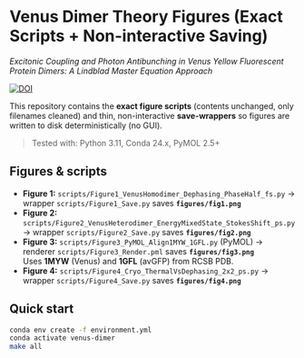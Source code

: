 # Venus Dimer Theory Figures (Exact Scripts + Non-interactive Saving)
*Excitonic Coupling and Photon Antibunching in Venus Yellow Fluorescent Protein Dimers: A Lindblad Master Equation Approach*

[![DOI](https://zenodo.org/badge/DOI/10.5281/zenodo.16882983.svg)](https://doi.org/10.5281/zenodo.16882983)

This repository contains the **exact figure scripts** (contents unchanged, only filenames cleaned) and thin, non-interactive **save-wrappers** so figures are written to disk deterministically (no GUI).

> Tested with: Python 3.11, Conda 24.x, PyMOL 2.5+

## Figures & scripts
- **Figure 1:** `scripts/Figure1_VenusHomodimer_Dephasing_PhaseHalf_fs.py` → wrapper `scripts/Figure1_Save.py` saves **`figures/fig1.png`**
- **Figure 2:** `scripts/Figure2_VenusHeterodimer_EnergyMixedState_StokesShift_ps.py` → wrapper `scripts/Figure2_Save.py` saves **`figures/fig2.png`**
- **Figure 3:** `scripts/Figure3_PyMOL_Align1MYW_1GFL.py` (PyMOL) → renderer `scripts/Figure3_Render.pml` saves **`figures/fig3.png`**  
  Uses **1MYW** (Venus) and **1GFL** (avGFP) from RCSB PDB.
- **Figure 4:** `scripts/Figure4_Cryo_ThermalVsDephasing_2x2_ps.py` → wrapper `scripts/Figure4_Save.py` saves **`figures/fig4.png`**

## Quick start
```bash
conda env create -f environment.yml
conda activate venus-dimer
make all

